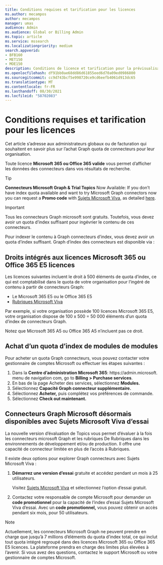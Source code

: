 ```yaml
---
title: Conditions requises et tarification pour les licences
ms.author: mecampos
author: mecampos
manager: umas
audience: Admin
ms.audience: Global or Billing Admin
ms.topic: article
ms.service: mssearch
ms.localizationpriority: medium
search.appverid:
- BFB160
- MET150
- MOE150
description: Conditions de licence et tarification pour la prévisualisation publique des connecteurs Microsoft Graph pour Recherche Microsoft
ms.openlocfilehash: df91bb0ae68dd86d61855eed6d70a09ed0986800
ms.sourcegitcommit: cc9d743bcf5e998720ce9cd6eefb4061d913dc65
ms.translationtype: MT
ms.contentlocale: fr-FR
ms.lasthandoff: 08/30/2021
ms.locfileid: "58702083"
---
```

<!---Previous ms.author: rusamai --->

# <a name="license-requirements-and-pricing"></a>Conditions requises et tarification pour les licences

Cet article s’adresse aux administrateurs globaux ou de facturation qui souhaitent en savoir plus sur l’achat Graph quota de connecteurs pour leur organisation.

Toute licence **Microsoft 365 ou Office 365 valide** vous permet d’afficher les données des connecteurs dans vos résultats de recherche.

> [!TIP]
> **Connecteurs Microsoft Graph & Trial Topics** Now Available: If you don’t have index quota available and want to try Microsoft Graph connectors now you can request a **Promo code** with [Sujets Microsoft Viva](https://www.microsoft.com/microsoft-viva/topics?activetab=pivot:overviewtab), as detailed [here](#microsoft-graph-connectors-now-available-with-microsoft-viva-topics-trial).

>[!IMPORTANT]
>Tous les connecteurs Graph microsoft sont gratuits. Toutefois, vous devez avoir un quota d’index suffisant pour ingévrier le contenu de ces connecteurs.

Pour indexer le contenu à Graph connecteurs d’index, vous devez avoir un quota d’index suffisant. Graph d’index des connecteurs est disponible via :

## <a name="entitlement-built-into-microsoft-365-or-office-365-e5-licenses"></a>Droits intégrés aux licences Microsoft 365 ou Office 365 E5 licences

Les licences suivantes incluent le droit à 500 éléments de quota d’index, ce qui est comptabilisé dans le quota de votre organisation pour l’ingéré de contenu à partir de connecteurs Graph:

* Le Microsoft 365 E5 ou le Office 365 E5
* [Rubriques Microsoft Viva](https://www.microsoft.com/microsoft-viva/topics?activetab=pivot:overviewtab)

Par exemple, si votre organisation possède 100 licences Microsoft 365 E5, votre organisation dispose de 100 x 500 = 50 000 éléments d’un quota d’index de connecteurs Graph.

<!---Comment requested in PR#143--->
Notez que Microsoft 365 A5 ou Office 365 A5 n’incluent pas ce droit.

## <a name="purchase-of-add-on-index-quota"></a>Achat d’un quota d’index de modules de modules
Pour acheter un quota Graph connecteurs, vous pouvez contacter votre gestionnaire de comptes Microsoft ou effectuer les étapes suivantes :

1. Dans la **Centre d’administration Microsoft 365**: https://<span>admin.microsoft.</span> menu de navigation com, go to **Billing > Purchase services**.
2. En bas de la page Acheter des services, sélectionnez **Modules.**
3. Sélectionnez **Capacité Graph connecteur supplémentaire.**
4. Sélectionnez **Acheter,** puis complétez vos préférences de commande.
5. Sélectionnez **Check out maintenant.**

## <a name="microsoft-graph-connectors-now-available-with-microsoft-viva-topics-trial"></a>Connecteurs Graph Microsoft désormais disponibles avec Sujets Microsoft Viva d’essai
 La nouvelle version d’évaluation de Topics vous permet d’évaluer à la fois les connecteurs microsoft Graph et les rubriques De Rubriques dans les environnements de développement et/ou de production. Il offre une capacité de connecteur limitée en plus de l’accès à Rubriques.

Il existe deux options pour explorer Graph connecteurs avec Sujets Microsoft Viva :

1. **Démarrez une version d’essai** gratuite et accédez pendant un mois à 25 utilisateurs.

     Visitez [Sujets Microsoft Viva](https://www.microsoft.com/microsoft-viva/topics?activetab=pivot:overviewtab) et sélectionnez l’option d’essai gratuit.

2. Contactez votre responsable de compte Microsoft pour demander un **code promotionnel** pour la capacité de l’index d’essai Sujets Microsoft Viva d’essai. Avec un **code promotionnel,** vous pouvez obtenir un accès pendant six mois, pour 50 utilisateurs.

> [!NOTE]
> Actuellement, les connecteurs Microsoft Graph ne peuvent prendre en charge que jusqu’à 7 millions d’éléments du quota d’index total, ce qui inclut tout quota intégré regroupé dans des licences Microsoft 365 ou Office 365 E5 licences. La plateforme prendra en charge des limites plus élevées à l’avenir. Si vous avez des questions, contactez le support Microsoft ou votre gestionnaire de comptes Microsoft.
